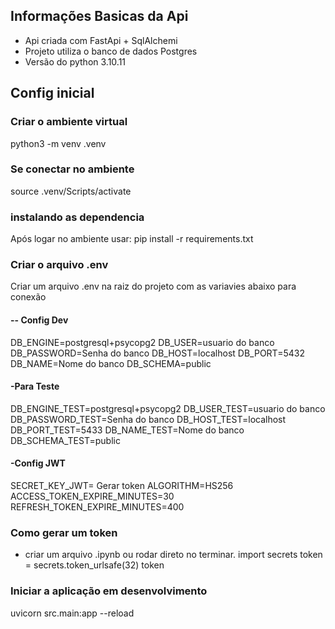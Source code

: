 ## Informações Basicas da Api
- Api criada com FastApi + SqlAlchemi
- Projeto utiliza o banco de dados Postgres
- Versão do python 3.10.11

## Config inicial
### Criar o ambiente virtual
  python3 -m venv .venv

### Se conectar no ambiente
  source .venv/Scripts/activate

### instalando as dependencia
  Após logar no ambiente usar: pip install -r requirements.txt

### Criar o arquivo .env
  Criar um arquivo .env na raiz do projeto com as variavies abaixo para conexão
  #### -- Config Dev
  DB_ENGINE=postgresql+psycopg2
  DB_USER=usuario do banco
  DB_PASSWORD=Senha do banco
  DB_HOST=localhost
  DB_PORT=5432
  DB_NAME=Nome do banco
  DB_SCHEMA=public
  #### -Para Teste
  DB_ENGINE_TEST=postgresql+psycopg2
  DB_USER_TEST=usuario do banco
  DB_PASSWORD_TEST=Senha do banco
  DB_HOST_TEST=localhost
  DB_PORT_TEST=5433
  DB_NAME_TEST=Nome do banco
  DB_SCHEMA_TEST=public
  #### -Config JWT
  SECRET_KEY_JWT= Gerar token
  ALGORITHM=HS256
  ACCESS_TOKEN_EXPIRE_MINUTES=30
  REFRESH_TOKEN_EXPIRE_MINUTES=400

### Como gerar um token
- criar um arquivo .ipynb ou rodar direto no terminar.
import secrets
token = secrets.token_urlsafe(32)
token

### Iniciar a aplicação em desenvolvimento
 uvicorn src.main:app --reload


